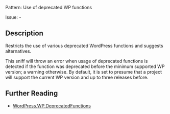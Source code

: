 Pattern: Use of deprecated WP functions

Issue: -

## Description

Restricts the use of various deprecated WordPress functions and suggests alternatives.

This sniff will throw an error when usage of deprecated functions is detected if the function was deprecated before the minimum supported WP version; a warning otherwise. By default, it is set to presume that a project will support the current
WP version and up to three releases before.

## Further Reading

* [WordPress.WP.DeprecatedFunctions](https://github.com/WordPress/WordPress-Coding-Standards/tree/develop/WordPress/Sniffs/WP/DeprecatedFunctionsSniff.php)